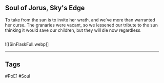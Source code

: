 ## Soul of Jorus, Sky's Edge
To take from the sun is to invite her wrath, and we've more than warranted her curse.
The granaries were vacant, so we lessened our tribute to the sun thinking it would
save our children, but they will die now regardless.

##
![[SinFlaskFull.webp]]

---
## Tags
#PoE1 
#Soul